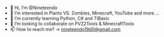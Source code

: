 - 👋 Hi, I’m @Nineteendo
- 👀 I’m interested in Plants VS. Zombies, Minecraft, YouTube and more ...
- 🌱 I’m currently learning Python, C# and TIBasic
- 💞️ I’m looking to collaborate on PVZ2Tools & MinecraftTools
- 📫 How to reach me? -> nineteendo19d0@gmail.com

<!---
Nineteendo/Nineteendo is a ✨ special ✨ repository because its `README.md` (this file) appears on your GitHub profile.
You can click the Preview link to take a look at your changes.
--->
